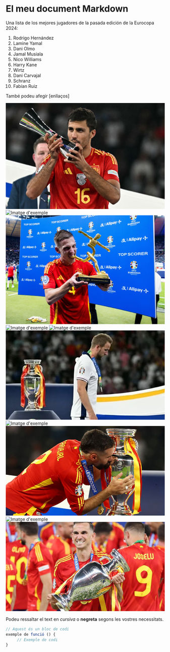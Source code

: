 # El meu document Markdown

Una lista de los mejores jugadores de la pasada edición de la Eurocopa 2024:

1. Rodrigo Hernández
2. Lamine Yamal
3. Dani Olmo
4. Jamal Musiala
5. Nico Williams
6. Harry Kane
7. Wirtz
8. Dani Carvajal
9. Schranz
10. Fabían Ruiz


També podeu afegir [enllaços]


![Imatge d'exemple](rODRI.jpeg)
![Imatge d'exemple](LAMINEYAMAL.avif)
![Imatge d'exemple](DANIOLMO.jpeg)
![Imatge d'exemple](MUSIALA.avif)
![Imatge d'exemple](NICOWILLIAMS.avif)
![Imatge d'exemple](HARRYKANE.webp)
![Imatge d'exemple](WIRTZ.avif)
![Imatge d'exemple](CARVAJAL.jpg.jpg)
![Imatge d'exemple](SCHANZ.avif)
![Imatge d'exemple](FABIAN.jpeg)

Podeu ressaltar el text en *cursiva* o **negreta** segons les vostres necessitats.

```javascript
// Aquest és un bloc de codi
exemple de funció () {
     // Exemple de codi
}
